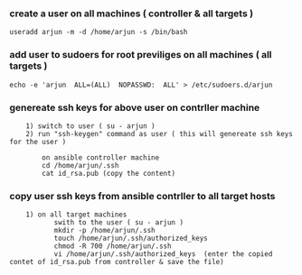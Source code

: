 ### create a user on all machines ( controller & all targets )

	useradd arjun -m -d /home/arjun -s /bin/bash

### add user to sudoers for root previliges  on all machines ( all targets )

	echo -e 'arjun  ALL=(ALL)  NOPASSWD:  ALL' > /etc/sudoers.d/arjun

### genereate ssh keys for above user on contrller machine 

```
	1) switch to user ( su - arjun )
	2) run "ssh-keygen" command as user ( this will genereate ssh keys for the user ) 
```
```
        on ansible controller machine
		cd /home/arjun/.ssh 
		cat id_rsa.pub (copy the content)
```
### copy user ssh keys from ansible contrller to all target hosts

```
	1) on all target machines
		   swith to the user ( su - arjun )
		   mkdir -p /home/arjun/.ssh
		   touch /home/arjun/.ssh/authorized_keys
		   chmod -R 700 /home/arjun/.ssh
		   vi /home/arjun/.ssh/authorized_keys  (enter the copied contet of id_rsa.pub from controller & save the file)
```	
	

